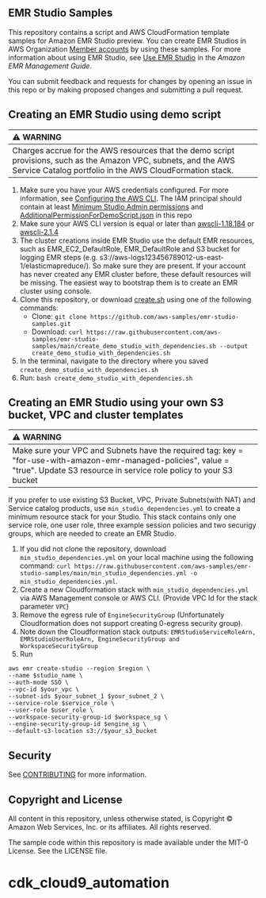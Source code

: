 ## EMR Studio Samples

This repository contains a script and AWS CloudFormation template samples for Amazon EMR Studio preview. You can create EMR Studios in AWS Organization [Member accounts](https://aws.amazon.com/organizations/faqs/) by using these samples. For more
information about using EMR Studio, see [Use EMR Studio](https://docs.aws.amazon.com/emr/latest/ManagementGuide/emr-studio.html) in the *Amazon EMR Management Guide*.

You can submit feedback and requests for changes by opening an issue in this repo or by making proposed changes and submitting a pull request.

## Creating an EMR Studio using demo script



| :warning: WARNING          |
|:---------------------------|
| Charges accrue for the AWS resources that the demo script provisions, such as the Amazon VPC, subnets, and the AWS Service Catalog portfolio in the AWS CloudFormation stack.      |



1. Make sure you have your AWS credentials configured. For more information, see [Configuring the AWS CLI](https://docs.aws.amazon.com/cli/latest/userguide/cli-chap-configure.html). The IAM principal should contain at least [Minimum Studio Admin permissions](https://docs.aws.amazon.com/emr/latest/ManagementGuide/emr-studio-admin-role.html) and [AdditionalPermissionForDemoScript.json](https://raw.githubusercontent.com/aws-samples/emr-studio-samples/main/AdditionalPermissionForDemoScript.json) in this repo
2. Make sure your AWS CLI version is equal or later than [awscli-1.18.184](https://github.com/aws/aws-cli/releases/tag/1.18.184) or [awscli-2.1.4](https://github.com/aws/aws-cli/releases/tag/2.1.4)
3. The cluster creations inside EMR Studio use the default EMR resources, such as EMR_EC2_DefaultRole, EMR_DefaultRole and S3 bucket for logging EMR steps (e.g. s3://aws-logs123456789012-us-east-1/elasticmapreduce/). So make sure they are present. If your account has never created any EMR cluster before, these default resources will be missing. The easiest way to bootstrap them is to create an EMR cluster using console.
4. Clone this repository, or download [create.sh](https://raw.githubusercontent.com/aws-samples/emr-studio-samples/main/create_demo_studio_with_dependencies.sh) using one of the following commands:
   * Clone: ```git clone https://github.com/aws-samples/emr-studio-samples.git```
   * Download: ```curl https://raw.githubusercontent.com/aws-samples/emr-studio-samples/main/create_demo_studio_with_dependencies.sh --output create_demo_studio_with_dependencies.sh```
5. In the terminal, navigate to the directory where you saved `create_demo_studio_with_dependencies.sh`
6. Run: ```bash create_demo_studio_with_dependencies.sh```

## Creating an EMR Studio using your own S3 bucket, VPC and cluster templates

| :warning: WARNING          |
|:---------------------------|
|Make sure your  VPC and Subnets have the required tag: key = "for-use-with-amazon-emr-managed-policies", value = "true". Update S3 resource in service role policy to your S3 bucket


If you prefer to use existing S3 Bucket, VPC, Private Subnets(with NAT) and Service catalog products, use ``min_studio_dependencies.yml`` to create a minimum resource stack for your Studio. This stack contains only one service role, one user role, three example session policies and two securigy groups, which are needed to create an EMR Studio. 


1. If you did not clone the repository, download ``min_studio_dependencies.yml`` on your local machine using the following command: ```curl https://raw.githubusercontent.com/aws-samples/emr-studio-samples/main/min_studio_dependencies.yml -o min_studio_dependencies.yml```.
2. Create a new Cloudformation stack with ```min_studio_dependencies.yml``` via AWS Management console or AWS CLI. (Provide VPC Id for the stack parameter ```VPC```)
3. Remove the egress rule of ```EngineSecurityGroup``` (Unfortunately Cloudformation does not support creating 0-egress security group).
4. Note down the Cloudformation stack outputs: ``EMRStudioServiceRoleArn, EMRStudioUserRoleArn, EngineSecurityGroup and WorkspaceSecurityGroup``
4. Run
```
aws emr create-studio --region $region \
--name $studio_name \
--auth-mode SSO \
--vpc-id $your_vpc \
--subnet-ids $your_subnet_1 $your_subnet_2 \
--service-role $service_role \
--user-role $user_role \
--workspace-security-group-id $workspace_sg \
--engine-security-group-id $engine_sg \
--default-s3-location s3://$your_s3_bucket
```

## Security

See [CONTRIBUTING](CONTRIBUTING.md#security-issue-notifications) for more information.

## Copyright and License
All content in this repository, unless otherwise stated, is Copyright © Amazon Web Services, Inc. or its affiliates. All rights reserved.

The sample code within this repository is made available under the MIT-0 License. See the LICENSE file.
# cdk_cloud9_automation
